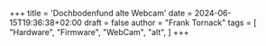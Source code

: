 +++
title = 'Dochbodenfund alte Webcam'
date = 2024-06-15T19:36:38+02:00
draft = false
author = "Frank Tornack"
tags = [
    "Hardware",
    "Firmware",
    "WebCam",
    "alt",
]
+++
